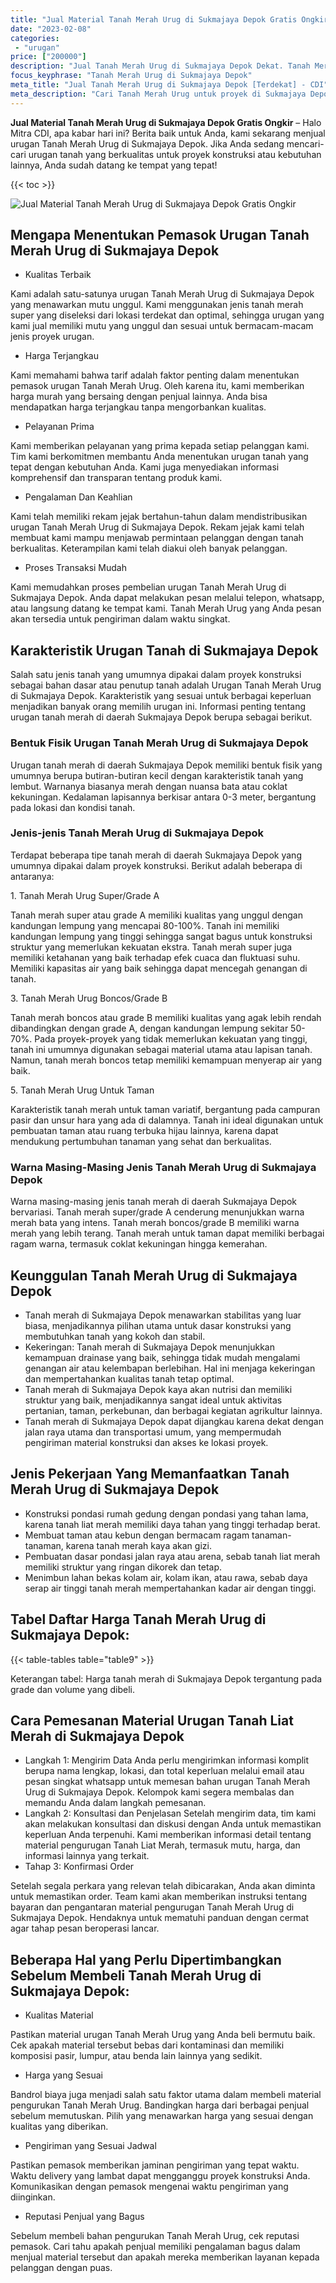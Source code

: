 ```yaml
---
title: "Jual Material Tanah Merah Urug di Sukmajaya Depok Gratis Ongkir"
date: "2023-02-08"
categories:
 - "urugan"
price: ["200000"]
description: "Jual Tanah Merah Urug di Sukmajaya Depok Dekat. Tanah Merah Urug ini sering dipakai dalam proyek konstruksi sebagai material timbunan yang berkualitas dan sesuai spesifikasi. Silakan hubungi kami untuk informasi lebih lanjut."
focus_keyphrase: "Tanah Merah Urug di Sukmajaya Depok"
meta_title: "Jual Tanah Merah Urug di Sukmajaya Depok [Terdekat] - CDI"
meta_description: "Cari Tanah Merah Urug untuk proyek di Sukmajaya Depok? Kami menyediakan Tanah Merah Urug berkualitas untuk urugan lahan. Dapatkan penawaran terbaik sekarang."
---
```


**Jual Material Tanah Merah Urug di Sukmajaya Depok Gratis Ongkir** – Halo Mitra CDI, apa kabar hari ini? Berita baik untuk Anda, kami sekarang menjual urugan Tanah Merah Urug di Sukmajaya Depok. Jika Anda sedang mencari-cari urugan tanah yang berkualitas untuk proyek konstruksi atau kebutuhan lainnya, Anda sudah datang ke tempat yang tepat!

{{< toc >}}

![Jual Material Tanah Merah Urug di Sukmajaya Depok Gratis Ongkir](/images/tanah/tanah-urug-05.jpg)

## Mengapa Menentukan Pemasok Urugan Tanah Merah Urug di Sukmajaya Depok

*   Kualitas Terbaik

Kami adalah satu-satunya urugan Tanah Merah Urug di Sukmajaya Depok yang menawarkan mutu unggul. Kami menggunakan jenis tanah merah super yang diseleksi dari lokasi terdekat dan optimal, sehingga urugan yang kami jual memiliki mutu yang unggul dan sesuai untuk bermacam-macam jenis proyek urugan.

*   Harga Terjangkau

Kami memahami bahwa tarif adalah faktor penting dalam menentukan pemasok urugan Tanah Merah Urug. Oleh karena itu, kami memberikan harga murah yang bersaing dengan penjual lainnya. Anda bisa mendapatkan harga terjangkau tanpa mengorbankan kualitas.
*   Pelayanan Prima

Kami memberikan pelayanan yang prima kepada setiap pelanggan kami. Tim kami berkomitmen membantu Anda menentukan urugan tanah yang tepat dengan kebutuhan Anda. Kami juga menyediakan informasi komprehensif dan transparan tentang produk kami.
*   Pengalaman Dan Keahlian

Kami telah memiliki rekam jejak bertahun-tahun dalam mendistribusikan urugan Tanah Merah Urug di Sukmajaya Depok. Rekam jejak kami telah membuat kami mampu menjawab permintaan pelanggan dengan tanah berkualitas. Keterampilan kami telah diakui oleh banyak pelanggan.
*   Proses Transaksi Mudah

Kami memudahkan proses pembelian urugan Tanah Merah Urug di Sukmajaya Depok. Anda dapat melakukan pesan melalui telepon, whatsapp, atau langsung datang ke tempat kami. Tanah Merah Urug yang Anda pesan akan tersedia untuk pengiriman dalam waktu singkat.

## Karakteristik Urugan Tanah di Sukmajaya Depok

Salah satu jenis tanah yang umumnya dipakai dalam proyek konstruksi sebagai bahan dasar atau penutup tanah adalah Urugan Tanah Merah Urug di Sukmajaya Depok. Karakteristik yang sesuai untuk berbagai keperluan menjadikan banyak orang memilih urugan ini. Informasi penting tentang urugan tanah merah di daerah Sukmajaya Depok berupa sebagai berikut.

### Bentuk Fisik Urugan Tanah Merah Urug di Sukmajaya Depok

Urugan tanah merah di daerah Sukmajaya Depok memiliki bentuk fisik yang umumnya berupa butiran-butiran kecil dengan karakteristik tanah yang lembut. Warnanya biasanya merah dengan nuansa bata atau coklat kekuningan. Kedalaman lapisannya berkisar antara 0-3 meter, bergantung pada lokasi dan kondisi tanah.

### Jenis-jenis Tanah Merah Urug di Sukmajaya Depok

Terdapat beberapa tipe tanah merah di daerah Sukmajaya Depok yang umumnya dipakai dalam proyek konstruksi. Berikut adalah beberapa di antaranya:

1\.  Tanah Merah Urug Super/Grade A

Tanah merah super atau grade A memiliki kualitas yang unggul dengan kandungan lempung yang mencapai 80-100%. Tanah ini memiliki kandungan lempung yang tinggi sehingga sangat bagus untuk konstruksi struktur yang memerlukan kekuatan ekstra. Tanah merah super juga memiliki ketahanan yang baik terhadap efek cuaca dan fluktuasi suhu. Memiliki kapasitas air yang baik sehingga dapat mencegah genangan di tanah.

3\.  Tanah Merah Urug Boncos/Grade B

Tanah merah boncos atau grade B memiliki kualitas yang agak lebih rendah dibandingkan dengan grade A, dengan kandungan lempung sekitar 50-70%. Pada proyek-proyek yang tidak memerlukan kekuatan yang tinggi, tanah ini umumnya digunakan sebagai material utama atau lapisan tanah. Namun, tanah merah boncos tetap memiliki kemampuan menyerap air yang baik.

5\.  Tanah Merah Urug Untuk Taman

Karakteristik tanah merah untuk taman variatif, bergantung pada campuran pasir dan unsur hara yang ada di dalamnya. Tanah ini ideal digunakan untuk pembuatan taman atau ruang terbuka hijau lainnya, karena dapat mendukung pertumbuhan tanaman yang sehat dan berkualitas.

### Warna Masing-Masing Jenis Tanah Merah Urug di Sukmajaya Depok

Warna masing-masing jenis tanah merah di daerah Sukmajaya Depok bervariasi. Tanah merah super/grade A cenderung menunjukkan warna merah bata yang intens. Tanah merah boncos/grade B memiliki warna merah yang lebih terang. Tanah merah untuk taman dapat memiliki berbagai ragam warna, termasuk coklat kekuningan hingga kemerahan.

## Keunggulan Tanah Merah Urug di Sukmajaya Depok

*   Tanah merah di Sukmajaya Depok menawarkan stabilitas yang luar biasa, menjadikannya pilihan utama untuk dasar konstruksi yang membutuhkan tanah yang kokoh dan stabil.
*   Kekeringan: Tanah merah di Sukmajaya Depok menunjukkan kemampuan drainase yang baik, sehingga tidak mudah mengalami genangan air atau kelembapan berlebihan. Hal ini menjaga kekeringan dan mempertahankan kualitas tanah tetap optimal.
*   Tanah merah di Sukmajaya Depok kaya akan nutrisi dan memiliki struktur yang baik, menjadikannya sangat ideal untuk aktivitas pertanian, taman, perkebunan, dan berbagai kegiatan agrikultur lainnya.
*   Tanah merah di Sukmajaya Depok dapat dijangkau karena dekat dengan jalan raya utama dan transportasi umum, yang mempermudah pengiriman material konstruksi dan akses ke lokasi proyek.

## Jenis Pekerjaan Yang Memanfaatkan Tanah Merah Urug di Sukmajaya Depok

*   Konstruksi pondasi rumah gedung dengan pondasi yang tahan lama, karena tanah liat merah memiliki daya tahan yang tinggi terhadap berat.
*   Membuat taman atau kebun dengan bermacam ragam tanaman-tanaman, karena tanah merah kaya akan gizi.
*   Pembuatan dasar pondasi jalan raya atau arena, sebab tanah liat merah memiliki struktur yang ringan dikorek dan tetap.
*   Menimbun lahan bekas kolam air, kolam ikan, atau rawa, sebab daya serap air tinggi tanah merah mempertahankan kadar air dengan tinggi.

## Tabel Daftar Harga Tanah Merah Urug di Sukmajaya Depok:

{{< table-tables table="table9" >}}

Keterangan tabel: Harga tanah merah di Sukmajaya Depok tergantung pada grade dan volume yang dibeli.

## Cara Pemesanan Material Urugan Tanah Liat Merah di Sukmajaya Depok

*   Langkah 1: Mengirim Data
Anda perlu mengirimkan informasi komplit berupa nama lengkap, lokasi, dan total keperluan melalui email atau pesan singkat whatsapp untuk memesan bahan urugan Tanah Merah Urug di Sukmajaya Depok. Kelompok kami segera membalas dan memandu Anda dalam langkah pemesanan.
*   Langkah 2: Konsultasi dan Penjelasan
Setelah mengirim data, tim kami akan melakukan konsultasi dan diskusi dengan Anda untuk memastikan keperluan Anda terpenuhi. Kami memberikan informasi detail tentang material pengurugan Tanah Liat Merah, termasuk mutu, harga, dan informasi lainnya yang terkait.
*   Tahap 3: Konfirmasi Order

Setelah segala perkara yang relevan telah dibicarakan, Anda akan diminta untuk memastikan order. Team kami akan memberikan instruksi tentang bayaran dan pengantaran material pengurugan Tanah Merah Urug di Sukmajaya Depok. Hendaknya untuk mematuhi panduan dengan cermat agar tahap pesan beroperasi lancar.

## Beberapa Hal yang Perlu Dipertimbangkan Sebelum Membeli Tanah Merah Urug di Sukmajaya Depok:

*   Kualitas Material

Pastikan material urugan Tanah Merah Urug yang Anda beli bermutu baik. Cek apakah material tersebut bebas dari kontaminasi dan memiliki komposisi pasir, lumpur, atau benda lain lainnya yang sedikit.
*   Harga yang Sesuai

Bandrol biaya juga menjadi salah satu faktor utama dalam membeli material pengurukan Tanah Merah Urug. Bandingkan harga dari berbagai penjual sebelum memutuskan. Pilih yang menawarkan harga yang sesuai dengan kualitas yang diberikan.
*   Pengiriman yang Sesuai Jadwal

Pastikan pemasok memberikan jaminan pengiriman yang tepat waktu. Waktu delivery yang lambat dapat mengganggu proyek konstruksi Anda. Komunikasikan dengan pemasok mengenai waktu pengiriman yang diinginkan.
*   Reputasi Penjual yang Bagus

Sebelum membeli bahan pengurukan Tanah Merah Urug, cek reputasi pemasok. Cari tahu apakah penjual memiliki pengalaman bagus dalam menjual material tersebut dan apakah mereka memberikan layanan kepada pelanggan dengan puas.